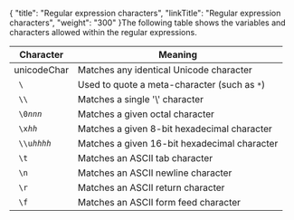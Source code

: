 {
    "title": "Regular expression characters",
    "linkTitle": "Regular expression characters",
    "weight": "300"
}The following table shows the variables and characters allowed within the regular expressions.

<table cellspacing="0">
   <col/>
   <col/>
   <thead>
      <tr>
         <th>Character</th>
         <th>Meaning</th>
      </tr>
   </thead>
   <tbody>
      <tr>
         <td>unicodeChar         </td>
         <td>Matches any identical Unicode character         </td>
      </tr>
      <tr>
         <td><code> \</code>
         </td>
         <td>Used to quote a meta-character (such as <code>*</code>)         </td>
      </tr>
      <tr>
         <td><code> \\</code>
         </td>
         <td>Matches a single '\' character         </td>
      </tr>
      <tr>
         <td><code> \0<em>nnn</em></code>
         </td>
         <td>Matches a given octal character         </td>
      </tr>
      <tr>
         <td><code> \x<em>hh</em></code>
         </td>
         <td>Matches a given 8-bit hexadecimal character         </td>
      </tr>
      <tr>
         <td><code> \\u<em>hhhh</em></code>
         </td>
         <td>Matches a given 16-bit hexadecimal character         </td>
      </tr>
      <tr>
         <td><code> \t</code>
         </td>
         <td>Matches an ASCII tab character         </td>
      </tr>
      <tr>
         <td><code> \n</code>
         </td>
         <td>Matches an ASCII newline character         </td>
      </tr>
      <tr>
         <td><code> \r</code>
         </td>
         <td>Matches an ASCII return character         </td>
      </tr>
      <tr>
         <td><code> \f</code>
         </td>
         <td>Matches an ASCII form feed character         </td>
      </tr>
   </tbody>
</table>

